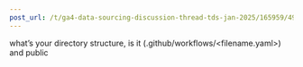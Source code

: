 ```yaml
---
post_url: /t/ga4-data-sourcing-discussion-thread-tds-jan-2025/165959/49
---
```

what’s your directory structure, is it (.github/workflows/<filename.yaml>) and public